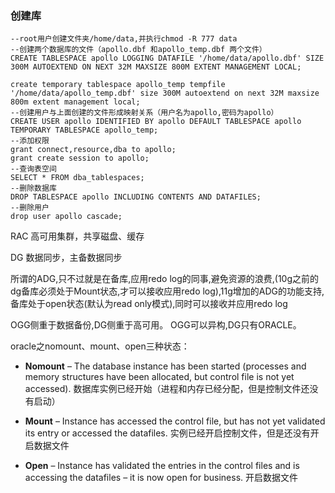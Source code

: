 ### 创建库

```plsql
--root用户创建文件夹/home/data,并执行chmod -R 777 data
--创建两个数据库的文件（apollo.dbf 和apollo_temp.dbf 两个文件）
CREATE TABLESPACE apollo LOGGING DATAFILE '/home/data/apollo.dbf' SIZE 300M AUTOEXTEND ON NEXT 32M MAXSIZE 800M EXTENT MANAGEMENT LOCAL;

create temporary tablespace apollo_temp tempfile '/home/data/apollo_temp.dbf' size 300M autoextend on next 32M maxsize 800m extent management local;
--创建用户与上面创建的文件形成映射关系（用户名为apollo,密码为apollo）
CREATE USER apollo IDENTIFIED BY apollo DEFAULT TABLESPACE apollo TEMPORARY TABLESPACE apollo_temp;
--添加权限
grant connect,resource,dba to apollo;
grant create session to apollo;
--查询表空间
SELECT * FROM dba_tablespaces;
--删除数据库
DROP TABLESPACE apollo INCLUDING CONTENTS AND DATAFILES;
--删除用户
drop user apollo cascade;

```



RAC 高可用集群，共享磁盘、缓存

DG 数据同步，主备数据同步

所谓的ADG,只不过就是在备库,应用redo log的同事,避免资源的浪费,(10g之前的dg备库必须处于Mount状态,才可以接收应用redo log),11g增加的ADG的功能支持,备库处于open状态(默认为read only模式),同时可以接收并应用redo log

OGG侧重于数据备份,DG侧重于高可用。
OGG可以异构,DG只有ORACLE。

oracle之nomount、mount、open三种状态：

- **Nomount** – The database instance has been started (processes and memory structures have been allocated, but control file is not yet accessed).  数据库实例已经开始（进程和内存已经分配，但是控制文件还没有启动）

- **Mount** – Instance has accessed the control file, but has not yet validated its entry or accessed the datafiles.  实例已经开启控制文件，但是还没有开启数据文件

- **Open** – Instance has validated the entries in the control files and is accessing the datafiles – it is now open for business.  开启数据文件